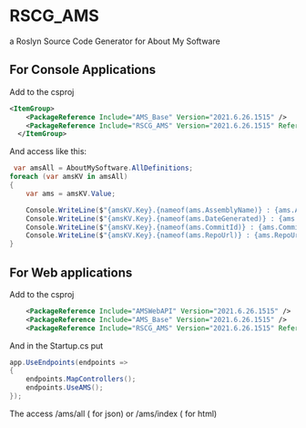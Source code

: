 # RSCG_AMS
a Roslyn Source Code Generator for About My Software

## For Console Applications

Add to the csproj
```xml 
<ItemGroup>
    <PackageReference Include="AMS_Base" Version="2021.6.26.1515" />
    <PackageReference Include="RSCG_AMS" Version="2021.6.26.1515" ReferenceOutputAssembly="false" OutputItemType="Analyzer" />
  </ItemGroup>
```

And access like this:
```csharp
 var amsAll = AboutMySoftware.AllDefinitions;
foreach (var amsKV in amsAll)
{
    var ams = amsKV.Value;

    Console.WriteLine($"{amsKV.Key}.{nameof(ams.AssemblyName)} : {ams.AssemblyName}");
    Console.WriteLine($"{amsKV.Key}.{nameof(ams.DateGenerated)} : {ams.DateGenerated}");
    Console.WriteLine($"{amsKV.Key}.{nameof(ams.CommitId)} : {ams.CommitId}");
    Console.WriteLine($"{amsKV.Key}.{nameof(ams.RepoUrl)} : {ams.RepoUrl}");
}
```

## For  Web applications

Add to the csproj
```xml 
    <PackageReference Include="AMSWebAPI" Version="2021.6.26.1515" />
    <PackageReference Include="AMS_Base" Version="2021.6.26.1515" />
    <PackageReference Include="RSCG_AMS" Version="2021.6.26.1515" ReferenceOutputAssembly="false" OutputItemType="Analyzer" />

```

And in the Startup.cs put

```csharp
app.UseEndpoints(endpoints =>
{
    endpoints.MapControllers();
    endpoints.UseAMS();
});
```

The access /ams/all ( for json)  or /ams/index ( for html)

